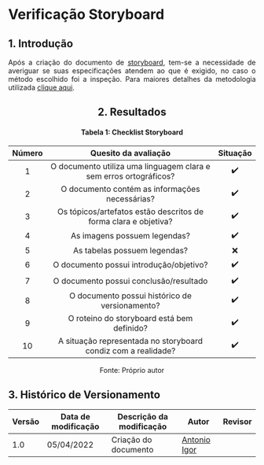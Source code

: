# Verificação Storyboard

## 1. Introdução

<p align='justify'>
  Após a criação do documento de <a href="https://interacao-humano-computador.github.io/2021.2-Prefeitura-Verdelandia/documentos/04-Planejamento-Avaliacao-Storyboard-Analise-tarefas/StoryBoard/Storyboard/">storyboard</a>, tem-se a necessidade de averiguar se suas especificações atendem ao que é exigido, no caso o método escolhido foi a inspeção. Para maiores detalhes da metodologia utilizada <a href="INSIRAAQUI">clique aqui</a>.
</p>

<center>

## 2. Resultados

#### Tabela 1: Checklist Storyboard

| Número | Quesito da avaliação | Situação |
| :----: | :------------------: | :------: |
| 1 | O documento utiliza uma linguagem clara e sem erros ortográficos? | ✔️ |
| 2 | O documento contém as informações necessárias?                    | ✔️ |
| 3 | Os tópicos/artefatos estão descritos de forma clara e objetiva?   | ✔️ |
| 4 | As imagens possuem legendas?                                      | ✔️ |
| 5 | As tabelas possuem legendas?                                      | ❌ |
| 6 | O documento possui introdução/objetivo?                           | ✔️ |
| 7 | O documento possui conclusão/resultado                            | ✔️ |
| 8 | O documento possui histórico de versionamento?                    | ✔️ |
| 9 | O roteino do storyboard está bem definido?                        | ✔️ |
|10 | A situação representada no storyboard condiz com a realidade?     | ✔️ |


<figcaption>Fonte: Próprio autor</figcaption>

</center>

## 3. Histórico de Versionamento

|Versão|Data de modificação|Descrição da modificação|Autor|Revisor|
|-|-|-|-|-|
|1.0|05/04/2022| Criação do documento | [Antonio Igor](https://github.com/antonioigorcarvalho) |  |